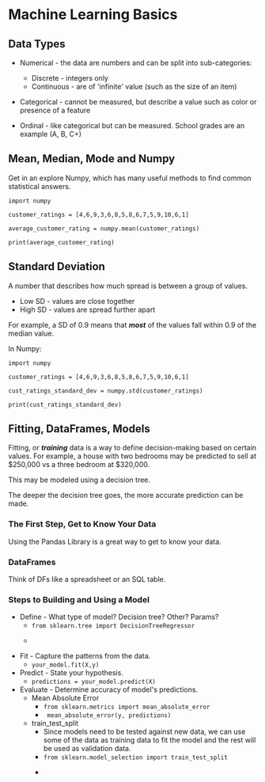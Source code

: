 # Machine Learning Basics

## Data Types

- Numerical - the data are numbers and can be split into sub-categories:
  - Discrete - integers only
  - Continuous - are of 'infinite' value (such as the size of an item)

- Categorical - cannot be measured, but describe a value such as color or presence of a feature

- Ordinal - like categorical but can be measured. School grades are an example (A, B, C+)

## Mean, Median, Mode and Numpy

Get in an explore Numpy, which has many useful methods to find common statistical answers. 

```
import numpy

customer_ratings = [4,6,9,3,6,8,5,8,6,7,5,9,10,6,1]

average_customer_rating = numpy.mean(customer_ratings)

print(average_customer_rating)
```

## Standard Deviation

A number that describes how much spread is between a group of values.
- Low SD - values are close together
- High SD - values are spread further apart

For example, a SD of 0.9 means that ___most___ of the values fall within 0.9 of the median value.

In Numpy:
```
import numpy

customer_ratings = [4,6,9,3,6,8,5,8,6,7,5,9,10,6,1]

cust_ratings_standard_dev = numpy.std(customer_ratings)

print(cust_ratings_standard_dev)
```

## Fitting, DataFrames, Models

Fitting, or ___training___ data is a way to define decision-making based on certain values. For example, a house with two bedrooms may be predicted to sell 
at $250,000 vs a three bedroom at $320,000. 

This may be modeled using a decision tree.

The deeper the decision tree goes, the more accurate prediction can be made. 

### The First Step, Get to Know Your Data

Using the Pandas Library is a great way to get to know your data. 

### DataFrames

Think of DFs like a spreadsheet or an SQL table. 

### Steps to Building and Using a Model

- Define - What type of model? Decision tree? Other? Params?
  - ```from sklearn.tree import DecisionTreeRegressor```    
  - ```your_model = DecisionTreeRegressor(random_state=1)
- Fit - Capture the patterns from the data.
  -  ```your_model.fit(X,y)```
- Predict - State your hypothesis.
  - ```predictions = your_model.predict(X)``` 
- Evaluate - Determine accuracy of model's predictions.
  - Mean Absolute Error
    - ```from sklearn.metrics import mean_absolute_error```
    - ``` mean_absolute_error(y, predictions)``` 
  - train_test_split
    - Since models need to be tested against new data, we can use some of the data as training data to fit the model and the rest will be used as validation data.
    - ```from sklearn.model_selection import train_test_split```
    - ```train_X, val_X, train_y, val_y = train_test_split(X,y,random_state=1)
      
